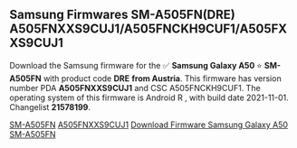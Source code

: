 <h2>Samsung Firmwares SM-A505FN(DRE) A505FNXXS9CUJ1/A505FNCKH9CUF1/A505FXXS9CUJ1</h2>
Download the Samsung firmware for the ✅ <strong>Samsung Galaxy A50 </strong> ⭐ <strong>SM-A505FN</strong> with product code <strong>DRE</strong> <strong> from Austria</strong>. This firmware has version number PDA <strong>A505FNXXS9CUJ1</strong> and CSC A505FNCKH9CUF1. The operating system of this firmware is Android R , with build date 2021-11-01. Changelist <strong>21578199</strong>.


[SM-A505FN](https://samfirm.shop/samsung/model/SM-A505FN)
[A505FNXXS9CUJ1](https://samfirm.shop/samsung/pda/A505FNXXS9CUJ1)
[Download Firmware Samsung Galaxy A50 SM-A505FN](https://samfirm.shop/samsung/firmware/470297)
